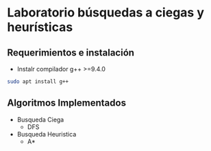 # Laboratorio búsquedas a ciegas y heurísticas

## Requerimientos e instalación

- Instalr compilador g++ >=9.4.0

```bash
sudo apt install g++
```

## Algoritmos Implementados

- Busqueda Ciega
  - DFS
- Busqueda Heuristica
  - A*
